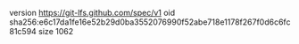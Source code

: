 version https://git-lfs.github.com/spec/v1
oid sha256:e6c17da1fe16e52b29d0ba3552076990f52abe718e1178f267f0d6c6fc81c594
size 1062

